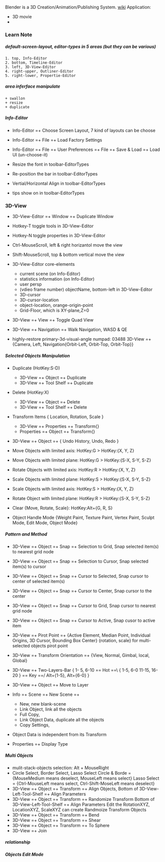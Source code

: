 Blender is a 3D Creation/Animation/Publishing System.
[wiki](https://wiki.blender.org/index.php/Main_Page)
Application:
+ 3D movie
+

### Learn Note
##### default-screen-layout, editor-types in 5 areas (but they can be various)
    1. top, Info-Editor
    2. bottom, Timeline-Editor
    3. left, 3D-View-Editor
    4. right-upper, Outliner-Editor
    5. right-lower, Propertie-Editor
##### area inferface manipulate
    + swallon
    + resize
    + duplicate

##### Info-Editor
+ Info-Editor =+ Choose Screen Layout, 7 kind of layouts can be choose
+ Info-Editor =+ File =+ Load Factory Settings
+ Info-Editor =+ File =+ User Preferences =+ File =+ Save & Load =+ Load UI (un-choose-it)

+ Resize the font in toolbar-EditorTypes
+ Re-position the bar in toolbar-EditorTypes
+ Vertial/Horizontal Align in toolbar-EditorTypes
+ tips show on in toolbar-EditorTypes

### 3D-View
+ 3D-View-Editor =+ Window =+ Duplicate Window
+ Hotkey-T toggle tools in 3D-View-Editor
+ Hotkey-N toggle properties in 3D-View-Editor

+ Ctrl-MouseScroll, left & right horizantol move the view
+ Shift-MouseScroll, top & bottom vertical move the view

+ 3D-View-Editor core-elements
    + current scene (on Info-Editor)
    + statistics information (on Info-Editor)
    + user persp
    + (vdieo frame number) objectName, bottom-left in 3D-View-Editor
    + 3D-cursor
    + 3D-cursor-location
    + object-location, orange-origin-point
    + Grid-Floor, which is XY-plane,Z=0

+ 3D-View =+ View =+ Toggle Quad View
+ 3D-View =+ Navigation =+ Walk Navigation, WASD & QE
+ highly-restore primary-3d-visual-angle
    numpad: 03488
    3D-View =+ {Camera, Left, Navigation{Orbit-Left, Orbit-Top, Orbit-Top}}

##### Selected Objects Manipulation
+ Duplicate (HotKey:S-D)
    + 3D-View =+ Object =+ Duplicate
    + 3D-View =+ Tool Shelf =+ Duplicate
+ Delete (HotKey:X)
    + 3D-View =+ Object =+ Delete
    + 3D-View =+ Tool Shelf =+ Delete
+ Transform Items { Location, Rotation, Scale }
    + 3D-View =+ Properties =+ Transform{}
    + Properties =+ Object =+ Transform{}
+ 3D-View =+ Object =+ { Undo History, Undo, Redo }

+ Move Objects with limited axis: HotKey:G > HotKey:{X, Y, Z}
+ Move Objects with limited plane: HotKey:G > HotKey:{S-X, S-Y, S-Z}
+ Rotate Objects with limited axis: HotKey:R > HotKey:{X, Y, Z}
+ Scale Objects with limited plane: HotKey:S > HotKey:{S-X, S-Y, S-Z}
+ Scale Objects with limited axis: HotKey:S > HotKey:{X, Y, Z}
+ Rotate Object with limited plane: HotKey:R > HotKey:{S-X, S-Y, S-Z}
+ Clear {Move, Rotate, Scale}: HotKey:Alt+{G, R, S}
+ Object Handle Mode
    {Weight Paint, Texture Paint, Vertex Paint,
        Sculpt Mode, Edit Mode, Object Mode}

##### Pattern and Method
+ 3D-View =+ Object =+ Snap =+ Selection to Grid, Snap selected item(s) to nearest grid node
+ 3D-View =+ Object =+ Snap =+ Selection to Cursor, Snap selected item(s) to cursor
+ 3D-View =+ Object =+ Snap =+ Cursor to Selected, Snap cursor to center of selected item(s)
+ 3D-View =+ Object =+ Snap =+ Cursor to Center, Snap cursor to the center
+ 3D-View =+ Object =+ Snap =+ Cursor to Grid, Snap cursor to nearest grid node
+ 3D-View =+ Object =+ Snap =+ Cursor to Active, Snap cusor to active item

+ 3D-View =+ Pirot Point =+
    {Active Element, Median Point, Individual Origins, 3D Cursor, Bounding Box Center}
    {rotation, scale} for multi-selected objects pirot point
+ 3D-View =+ Transform Orientation =+
    {View, Normal, Gimbal, local, Global}
+ 3D-View =+ Two-Layers-Bar
    {    1- 5,  6-10        == Hot ==\  {       1-5,    6-0
        11-15, 16-20    }   == Key ==/    Alt+{1-5}, Alt+{6-0}  }
+ 3D-View =+ Object =+ Move to Layer
+ Info =+ Scene =+ New Scene =+
    + New,              new blank-scene
    + Link Object,      link all the objects
    + Full Copy,
    + Link Object Data, duplicate all the objects
    + Copy Settings,
+ Object Data is independent from its Transform
+ Properties =+ Display Type

##### Multi Objects
+ mulit-stack-objects selection: Alt + MouseRight
+ Circle Select, Border Select, Lasso Select
    Circle & Borde = {MouseMedium means deselect, MouseLeft means select}
    Lasso Select = {Ctrl-MouseLeft means select, Ctrl-Shift-MoseLeft means deselect}
+ 3D-View =+ Object =+ Transform =+ Align Objects,
    Bottom of 3D-View-Left-Tool-Shelf =+ Align Parameters
+ 3D-View =+ Object =+ Transform =+ Randomize Transform
    Bottom of 3D-View-Left-Tool-Shelf =+ Align Parameters
    Edit the RotationXYZ, LocationXYZ, ScaleXYZ can create Randmoize Transform Objects
+ 3D-View =+ Object =+ Transform =+ Bend
+ 3D-View =+ Object =+ Transform =+ Shear
+ 3D-View =+ Object =+ Transform =+ To Sphere
+ 3D-View =+ Join

##### relationship

##### Objects Edit Mode
